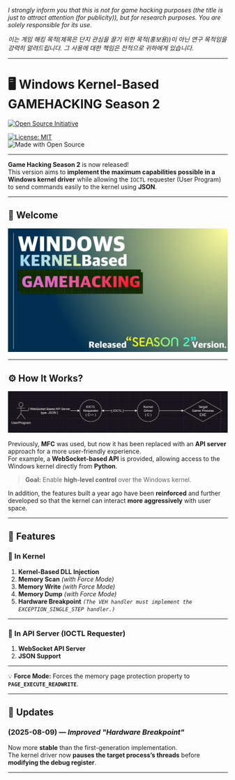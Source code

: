 
*I strongly inform you that this is not for game hacking purposes (the title is just to attract attention (for publicity)), but for research purposes. You are solely responsible for its use.*

*이는 게임 해킹 목적(제목은 단지 관심을 끌기 위한 목적(홍보용))이 아닌 연구 목적임을 강력히 알려드립니다. 그 사용에 대한 책임은 전적으로 귀하에게 있습니다.*

---


# 🖥 Windows Kernel-Based GAMEHACKING Season 2  

<a href="https://opensource.org/">
    <img src="https://i0.wp.com/opensource.org/wp-content/uploads/2023/03/cropped-OSI-horizontal-large.png" alt="Open Source Initiative" width="250"/>
</a>  

[![License: MIT](https://img.shields.io/badge/License-MIT-green.svg)](https://opensource.org/licenses/MIT)  
![Made with Open Source](https://img.shields.io/badge/Made%20with-Open%20Source-blue.svg)  

---

**Game Hacking Season 2** is now released!  
This version aims to **implement the maximum capabilities possible in a Windows kernel driver** while allowing the `IOCTL` requester (User Program) to send commands easily to the kernel using **JSON**.

---

## 📌 Welcome
![Windows KernelBased GAMEHACK Logo](https://github.com/lastime1650/Windows_Kernel_Based_GAMEHACKING_Season_2/blob/main/Images/Windows_KernelBased_GAMEHACK_LOGO.png)

---

## ⚙ How It Works?
![Architecture](https://github.com/lastime1650/Windows_Kernel_Based_GAMEHACKING_Season_2/blob/main/Images/SimpleArch.png)

Previously, **MFC** was used, but now it has been replaced with an **API server** approach for a more user-friendly experience.  
For example, a **WebSocket-based API** is provided, allowing access to the Windows kernel directly from **Python**.

> **Goal:** Enable **high-level control** over the Windows kernel.

In addition, the features built a year ago have been **reinforced** and further developed so that the kernel can interact **more aggressively** with user space.

---

## 🚀 Features

### 🔹 In Kernel
1. **Kernel-Based DLL Injection**
2. **Memory Scan** *(with Force Mode)*
3. **Memory Write** *(with Force Mode)*
4. **Memory Dump** *(with Force Mode)*
5. **Hardware Breakpoint** *`(The VEH handler must implement the EXCEPTION_SINGLE_STEP handler.)`*

---

### 🔹 In API Server (IOCTL Requester)
1. **WebSocket API Server**
2. **JSON Support**

---

💡 **Force Mode:** Forces the memory page protection property to **`PAGE_EXECUTE_READWRITE`**.

---

## 📅 Updates

### (2025-08-09) — *Improved "Hardware Breakpoint"*
Now more **stable** than the first-generation implementation.  
The kernel driver now **pauses the target process’s threads** before **modifying the debug register**.

---

